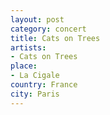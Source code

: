 ```yaml
---
layout: post
category: concert
title: Cats on Trees
artists: 
- Cats on Trees
place: 
- La Cigale
country: France
city: Paris
---
```


